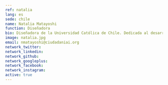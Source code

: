 ```yaml
---
ref: natalia
lang: es
sede: chile
name: Natalia Matayoshi
function: Diseñadora
bio: Diseñadora de la Universidad Católica de Chile. Dedicada al desarrollo de interfaces. Híbrido cultural, aficionada a las nuevas tecnologías, la música y el café.
image: natalia.jpg
email: nmatayoshi@ciudadaniai.org
network_twitter:
network_linkedin:
network_github:
network_googleplus:
network_facebook:
network_instagram:
active: true
---
```

